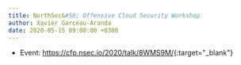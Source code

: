 ```yaml
---
title: NorthSec&#58; Offensive Cloud Security Workshop
author: Xavier Garceau-Aranda
date: 2020-05-15 09:00:00 +0300
---
```


* Event: <https://cfp.nsec.io/2020/talk/8WMS9M/>{:target="_blank"}
